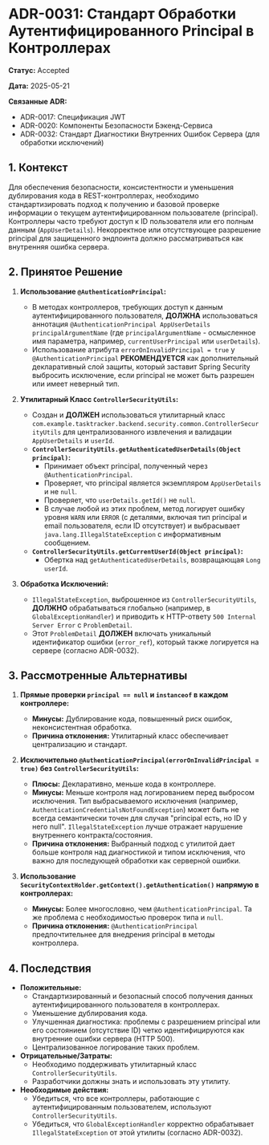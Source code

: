 # ADR-0031: Стандарт Обработки Аутентифицированного Principal в Контроллерах

**Статус:** Accepted

**Дата:** 2025-05-21

**Связанные ADR:**
*   ADR-0017: Спецификация JWT
*   ADR-0020: Компоненты Безопасности Бэкенд-Сервиса
*   ADR-0032: Стандарт Диагностики Внутренних Ошибок Сервера (для обработки исключений)

## 1. Контекст

Для обеспечения безопасности, консистентности и уменьшения дублирования кода в REST-контроллерах, необходимо стандартизировать подход к получению и базовой проверке информации о текущем аутентифицированном пользователе (principal). Контроллеры часто требуют доступ к ID пользователя или его полным данным (`AppUserDetails`). Некорректное или отсутствующее разрешение principal для защищенного эндпоинта должно рассматриваться как внутренняя ошибка сервера.

## 2. Принятое Решение

1.  **Использование `@AuthenticationPrincipal`:**
    *   В методах контроллеров, требующих доступ к данным аутентифицированного пользователя, **ДОЛЖНА** использоваться аннотация `@AuthenticationPrincipal AppUserDetails principalArgumentName` (где `principalArgumentName` - осмысленное имя параметра, например, `currentUserPrincipal` или `userDetails`).
    *   Использование атрибута `errorOnInvalidPrincipal = true` у `@AuthenticationPrincipal` **РЕКОМЕНДУЕТСЯ** как дополнительный декларативный слой защиты, который заставит Spring Security выбросить исключение, если principal не может быть разрешен или имеет неверный тип.

2.  **Утилитарный Класс `ControllerSecurityUtils`:**
    *   Создан и **ДОЛЖЕН** использоваться утилитарный класс `com.example.tasktracker.backend.security.common.ControllerSecurityUtils` для централизованного извлечения и валидации `AppUserDetails` и `userId`.
    *   **`ControllerSecurityUtils.getAuthenticatedUserDetails(Object principal)`:**
        *   Принимает объект principal, полученный через `@AuthenticationPrincipal`.
        *   Проверяет, что principal является экземпляром `AppUserDetails` и не `null`.
        *   Проверяет, что `userDetails.getId()` не `null`.
        *   В случае любой из этих проблем, метод логирует ошибку уровня `WARN` или `ERROR` (с деталями, включая тип principal и email пользователя, если ID отсутствует) и выбрасывает `java.lang.IllegalStateException` с информативным сообщением.
    *   **`ControllerSecurityUtils.getCurrentUserId(Object principal)`:**
        *   Обертка над `getAuthenticatedUserDetails`, возвращающая `Long userId`.

3.  **Обработка Исключений:**
    *   `IllegalStateException`, выброшенное из `ControllerSecurityUtils`, **ДОЛЖНО** обрабатываться глобально (например, в `GlobalExceptionHandler`) и приводить к HTTP-ответу `500 Internal Server Error` с `ProblemDetail`.
    *   Этот `ProblemDetail` **ДОЛЖЕН** включать уникальный идентификатор ошибки (`error_ref`), который также логируется на сервере (согласно ADR-0032).

## 3. Рассмотренные Альтернативы

1.  **Прямые проверки `principal == null` и `instanceof` в каждом контроллере:**
    *   **Минусы:** Дублирование кода, повышенный риск ошибок, неконсистентная обработка.
    *   **Причина отклонения:** Утилитарный класс обеспечивает централизацию и стандарт.

2.  **Исключительно `@AuthenticationPrincipal(errorOnInvalidPrincipal = true)` без `ControllerSecurityUtils`:**
    *   **Плюсы:** Декларативно, меньше кода в контроллере.
    *   **Минусы:** Меньше контроля над логированием перед выбросом исключения. Тип выбрасываемого исключения (например, `AuthenticationCredentialsNotFoundException`) может быть не всегда семантически точен для случая "principal есть, но ID у него null". `IllegalStateException` лучше отражает нарушение внутреннего контракта/состояния.
    *   **Причина отклонения:** Выбранный подход с утилитой дает больше контроля над диагностикой и типом исключения, что важно для последующей обработки как серверной ошибки.

3.  **Использование `SecurityContextHolder.getContext().getAuthentication()` напрямую в контроллерах:**
    *   **Минусы:** Более многословно, чем `@AuthenticationPrincipal`. Та же проблема с необходимостью проверок типа и `null`.
    *   **Причина отклонения:** `@AuthenticationPrincipal` предпочтительнее для внедрения principal в методы контроллера.

## 4. Последствия

*   **Положительные:**
    *   Стандартизированный и безопасный способ получения данных аутентифицированного пользователя в контроллерах.
    *   Уменьшение дублирования кода.
    *   Улучшенная диагностика: проблемы с разрешением principal или его состоянием (отсутствие ID) четко идентифицируются как внутренние ошибки сервера (HTTP 500).
    *   Централизованное логирование таких проблем.
*   **Отрицательные/Затраты:**
    *   Необходимо поддерживать утилитарный класс `ControllerSecurityUtils`.
    *   Разработчики должны знать и использовать эту утилиту.
*   **Необходимые действия:**
    *   Убедиться, что все контроллеры, работающие с аутентифицированным пользователем, используют `ControllerSecurityUtils`.
    *   Убедиться, что `GlobalExceptionHandler` корректно обрабатывает `IllegalStateException` от этой утилиты (согласно ADR-0032).